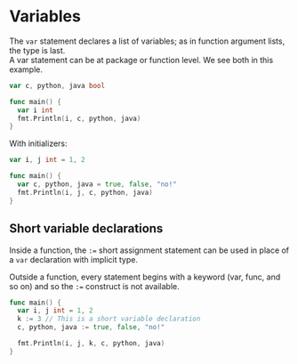 # Variables

The `var` statement declares a list of variables; as in function argument lists, the type is last.  
A var statement can be at package or function level. We see both in this example.

```go
var c, python, java bool

func main() {
  var i int
  fmt.Println(i, c, python, java)
}
```

With initializers:

```go
var i, j int = 1, 2

func main() {
  var c, python, java = true, false, "no!"
  fmt.Println(i, j, c, python, java)
}
```

## Short variable declarations

Inside a function, the `:=` short assignment statement can be used in place of a `var` declaration with implicit type.

Outside a function, every statement begins with a keyword (var, func, and so on) and so the `:=` construct is not available.

```go
func main() {
  var i, j int = 1, 2
  k := 3 // This is a short variable declaration
  c, python, java := true, false, "no!"

  fmt.Println(i, j, k, c, python, java)
}
```


